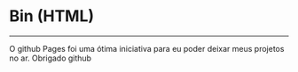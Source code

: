 # Bin (HTML)

<hr>

O github Pages foi uma ótima iniciativa para eu poder deixar meus projetos no ar. 
Obrigado github

